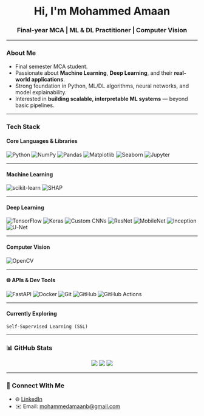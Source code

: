 <h1 align="center">Hi, I'm Mohammed Amaan</h1>
<h3 align="center">Final-year MCA | ML & DL Practitioner | Computer Vision</h3> 

--- 

### About Me

- Final semester MCA student.  
- Passionate about **Machine Learning**, **Deep Learning**, and their **real-world applications**.    
- Strong foundation in Python, ML/DL algorithms, neural networks, and model explainability.  
- Interested in **building scalable, interpretable ML systems** — beyond basic pipelines.

---

### Tech Stack

#### Core Languages & Libraries
![Python](https://img.shields.io/badge/Python-3776AB?style=for-the-badge&logo=python)
![NumPy](https://img.shields.io/badge/NumPy-013243?style=for-the-badge&logo=numpy)
![Pandas](https://img.shields.io/badge/Pandas-150458?style=for-the-badge&logo=pandas)
![Matplotlib](https://img.shields.io/badge/Matplotlib-11557C?style=for-the-badge) 
![Seaborn](https://img.shields.io/badge/Seaborn-4C4C9D?style=for-the-badge)
![Jupyter](https://img.shields.io/badge/Jupyter-F37626?style=for-the-badge&logo=jupyter)

---

#### Machine Learning
![scikit-learn](https://img.shields.io/badge/scikit--learn-F7931E?style=for-the-badge&logo=scikit-learn)
![SHAP](https://img.shields.io/badge/SHAP-EA4335?style=for-the-badge)

---

#### Deep Learning
![TensorFlow](https://img.shields.io/badge/TensorFlow-FF6F00?style=for-the-badge&logo=tensorflow)
![Keras](https://img.shields.io/badge/Keras-D00000?style=for-the-badge&logo=keras)
![Custom CNNs](https://img.shields.io/badge/Custom%20CNNs-323330?style=for-the-badge&logo=github)
![ResNet](https://img.shields.io/badge/ResNet-8B0000?style=for-the-badge)
![MobileNet](https://img.shields.io/badge/MobileNet-228B22?style=for-the-badge)
![Inception](https://img.shields.io/badge/Inception-1E90FF?style=for-the-badge)
![U-Net](https://img.shields.io/badge/U--Net-9400D3?style=for-the-badge)


---

#### Computer Vision
![OpenCV](https://img.shields.io/badge/OpenCV-5C3EE8?style=for-the-badge&logo=opencv)


---

#### 🌐 APIs & Dev Tools
![FastAPI](https://img.shields.io/badge/FastAPI-009688?style=for-the-badge&logo=fastapi)
![Docker](https://img.shields.io/badge/Docker-2496ED?style=for-the-badge&logo=docker)
![Git](https://img.shields.io/badge/Git-F05032?style=for-the-badge&logo=git)
![GitHub](https://img.shields.io/badge/GitHub-181717?style=for-the-badge&logo=github)
![GitHub Actions](https://img.shields.io/badge/GitHub_Actions-2088FF?style=for-the-badge&logo=githubactions)


---

#### Currently Exploring
`Self-Supervised Learning (SSL)`

---



### 📊 GitHub Stats

<p align="center">
  <img src="https://github-readme-stats.vercel.app/api?username=Amaan-developpeur&show_icons=true&theme=default" />
  <img src="https://github-readme-stats.vercel.app/api/top-langs/?username=Amaan-developpeur&layout=compact" />
  <img src="https://github-readme-streak-stats.herokuapp.com?user=Amaan-developpeur" />
</p>

---

### 🔗 Connect With Me

- 🌐 [LinkedIn](https://www.linkedin.com/in/mohammed-amaan-375b34307/)
- ✉️ Email: mohammedamaanb@gmail.com
